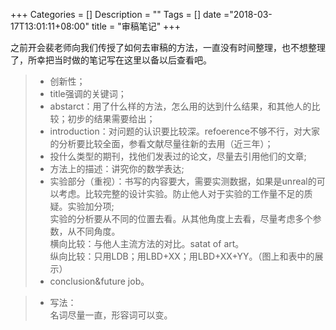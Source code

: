 +++
Categories = []
Description = ""
Tags = []
date ="2018-03-17T13:01:11+08:00"
title = "审稿笔记"
+++

之前开会裴老师向我们传授了如何去审稿的方法，一直没有时间整理，也不想整理了，所幸把当时做的笔记写在这里以备以后查看吧。


> + 创新性； </br>
> + title强调的关键词；
> + abstarct：用了什么样的方法，怎么用的达到什么结果，和其他人的比较；初步的结果需要给出；</br>
> + introduction：对问题的认识要比较深。refoerence不够不行，对大家的分析要比较全面，参看文献尽量往新的去用（近三年）；</br>
> + 投什么类型的期刊，找他们发表过的论文，尽量去引用他们的文章;</br>
> + 方法上的描述：讲究你的数学表达;</br>
> + 实验部分（重视）：书写的内容要大，需要实测数据，如果是unreal的可以考虑。比较完整的设计实验。防止他人对于实验的工作量不足的质疑。实验加分项;</br>
> 实验的分析要从不同的位置去看。从其他角度上去看，尽量考虑多个参数，从不同角度。</br>
> 横向比较：与他人主流方法的对比。satat of art。</br>
> 纵向比较：只用LDB；用LBD+XX；用LBD+XX+YY。（图上和表中的展示）</br>
> + conclusion&future job。</br>


> + 写法：</br>
> 名词尽量一直，形容词可以变。</br>

